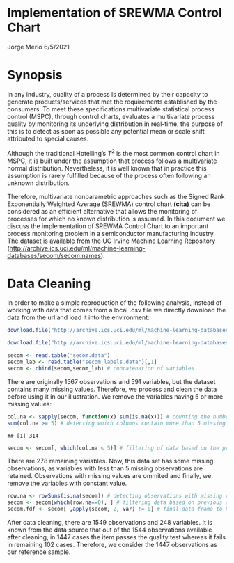 Implementation of SREWMA Control Chart
================
Jorge Merlo
6/5/2021

# Synopsis

In any industry, quality of a process is determined by their capacity to
generate products/services that met the requirements established by the
consumers. To meet these specifications multivariate statistical process
control (MSPC), through control charts, evaluates a multivariate process
quality by monitoring its underlying distribution in real-time, the
purpose of this is to detect as soon as possible any potential mean or
scale shift attributed to special causes.

Although the traditional Hotelling’s *T*<sup>2</sup> is the most common
control chart in MSPC, it is built under the assumption that process
follows a multivariate normal distribution. Nevertheless, it is well
known that in practice this assumption is rarely fulfilled because of
the process often following an unknown distribution.

Therefore, multivariate nonparametric approaches such as the Signed Rank
Exponentially Weighted Average (SREWMA) control chart **(cita)** can be
considered as an efficient alternative that allows the monitoring of
processes for which no known distribution is assumed. In this document
we discuss the implementation of SREWMA Control Chart to an important
process monitoring problem in a semiconductor manufacturing industry.
The dataset is available from the UC Irvine Machine Learning Repository
(<http://archive.ics.uci.edu/ml/machine-learning-databases/secom/secom.names>).

# Data Cleaning

In order to make a simple reproduction of the following analysis,
instead of working with data that comes from a local .csv file we
directly download the data from the url and load it into the
environment:

``` r
download.file("http://archive.ics.uci.edu/ml/machine-learning-databases/secom/secom.data", destfile = "secom.data") # explanatory variables

download.file("http://archive.ics.uci.edu/ml/machine-learning-databases/secom/secom_labels.data", destfile  = "secom_labels.data") # output

secom <- read.table("secom.data")
secom_lab <- read.table("secom_labels.data")[,1]
secom <- cbind(secom,secom_lab) # concatenation of variables
```

There are originally 1567 observations and 591 variables, but the
dataset contains many missing values. Therefore, we process and clean
the data before using it in our illustration. We remove the variables
having 5 or more missing values:

``` r
col.na <- sapply(secom, function(x) sum(is.na(x))) # counting the number of NA's in each variable
sum(col.na >= 5) # detecting which columns contain more than 5 missing values
```

    ## [1] 314

``` r
secom <- secom[, which(col.na < 5)] # filtering of data based on the previous condition
```

There are 278 remaining variables. Now, this data set has some missing
observations, as variables with less than 5 missing observations are
retained. Observations with missing values are ommited and finally, we
remove the variables with constant value.

``` r
row.na <- rowSums(is.na(secom)) # detecting observations with missing values
secom <- secom[which(row.na==0), ] # filtering data based on previous condition
secom.fdf <- secom[ ,apply(secom, 2, var) != 0] # final data frame to be analyzed (variables with constant value are removed)
```

After data cleaning, there are 1549 observations and 248 variables. It
is known from the data source that out of the 1544 observations
available after cleaning, in 1447 cases the item passes the quality test
whereas it fails in remaining 102 cases. Therefore, we consider the 1447
observations as our reference sample.
